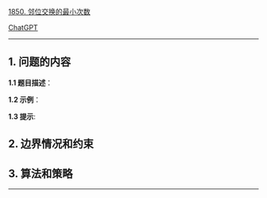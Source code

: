 [1850. 邻位交换的最小次数](https://leetcode.cn/problems/minimum-adjacent-swaps-to-reach-the-kth-smallest-number)

[ChatGPT](chat.openai.com)

---

## 1. 问题的内容
**1.1 题目描述**：

**1.2 示例**：

**1.3 提示**:

## 2. 边界情况和约束


## 3. 算法和策略

---

